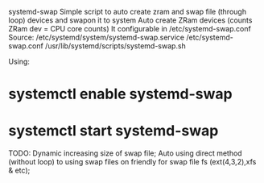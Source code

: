 systemd-swap
Simple script to auto create zram and swap file (through loop) devices and swapon it to system
Auto create ZRam devices (counts ZRam dev = CPU core counts)
It configurable in /etc/systemd-swap.conf
Source:
/etc/systemd/system/systemd-swap.service
/etc/systemd-swap.conf
/usr/lib/systemd/scripts/systemd-swap.sh

Using:
# systemctl enable systemd-swap
# systemctl start systemd-swap

TODO:
Dynamic increasing size of swap file;
Auto using direct method (without loop) to using swap files on friendly for swap file fs (ext(4,3,2),xfs & etc);
